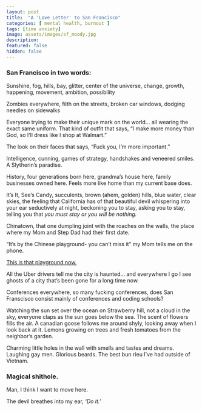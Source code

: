```yaml
---
layout: post
title:  "A 'Love Letter' to San Francisco"
categories: [ mental health, burnout ]
tags: [time anxiety]
image: assets/images/sf_moody.jpg
description: 
featured: false
hidden: false
---
```


### San Francisco in two words: 

Sunshine, fog, hills, bay, glitter, center of the universe, change, growth, happening, movement, ambition, possibility

Zombies everywhere, filth on the streets, broken car windows, dodging needles on sidewalks

Everyone trying to make their unique mark on the world… all wearing the exact same uniform. That kind of outfit that says, “I make more money than God, so I’ll dress like I shop at Walmart.”

The look on their faces that says, “Fuck you, I’m more important.”

Intelligence, cunning, games of strategy, handshakes and veneered smiles. A Slytherin’s paradise.

History, four generations born here, grandma’s house here, family businesses owned here. Feels more like home than my current base does.

It’s It, See’s Candy, succulents, brown (ahem, golden) hills, blue water, clear skies, the feeling that California has of that beautiful devil whispering into your ear seductively at night, beckoning you to stay, asking you to stay, telling you that _you must stay or you will be nothing._

Chinatown, that one dumpling joint with the roaches on the walls, the place where my Mom and Step Dad had their first date. 

“It’s by the Chinese playground- you can’t miss it” my Mom tells me on the phone.

[This is that playground now.](/assets/images/sf_playground.jpg "children's playground")

All the Uber drivers tell me the city is haunted… and everywhere I go I see ghosts of a city that’s been gone for a long time now.

Conferences everywhere, so many fucking conferences, does San Franscisco consist mainly of conferences and coding schools?

Watching the sun set over the ocean on Strawberry hill, not a cloud in the sky, everyone claps as the sun goes below the sea. The scent of flowers fills the air. A canadian goose follows me around shyly, looking away when I look back at it. Lemons growing on trees and fresh tomatoes from the neighbor’s garden.

Charming little holes in the wall with smells and tastes and dreams. Laughing gay men. Glorious beards. The best bun rieu I’ve had outside of Vietnam.

### Magical shithole.

Man, I think I want to move here.

The devil breathes into my ear, _‘Do it.’_
